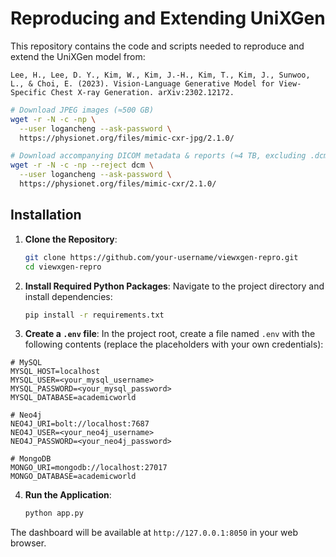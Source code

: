 # Reproducing and Extending UniXGen

This repository contains the code and scripts needed to reproduce and extend the UniXGen model from:

```Lee, H., Lee, D. Y., Kim, W., Kim, J.-H., Kim, T., Kim, J., Sunwoo, L., & Choi, E. (2023). Vision-Language Generative Model for View-Specific Chest X-ray Generation. arXiv:2302.12172.```

```bash
# Download JPEG images (≈500 GB)
wget -r -N -c -np \
  --user logancheng --ask-password \
  https://physionet.org/files/mimic-cxr-jpg/2.1.0/

# Download accompanying DICOM metadata & reports (≈4 TB, excluding .dcm files)
wget -r -N -c -np --reject dcm \
  --user logancheng --ask-password \
  https://physionet.org/files/mimic-cxr/2.1.0/
```

## Installation
1. **Clone the Repository**:
   ```bash
   git clone https://github.com/your-username/viewxgen-repro.git
   cd viewxgen-repro

2. **Install Required Python Packages**: Navigate to the project directory and install dependencies:
   ```bash
   pip install -r requirements.txt

3. **Create a `.env` file**:
In the project root, create a file named `.env` with the following contents (replace the placeholders with your own credentials):
```dotenv
# MySQL
MYSQL_HOST=localhost
MYSQL_USER=<your_mysql_username>
MYSQL_PASSWORD=<your_mysql_password>
MYSQL_DATABASE=academicworld

# Neo4j
NEO4J_URI=bolt://localhost:7687
NEO4J_USER=<your_neo4j_username>
NEO4J_PASSWORD=<your_neo4j_password>

# MongoDB
MONGO_URI=mongodb://localhost:27017
MONGO_DATABASE=academicworld
```
4. **Run the Application**:
   ```bash
   python app.py
The dashboard will be available at `http://127.0.0.1:8050` in your web browser.
